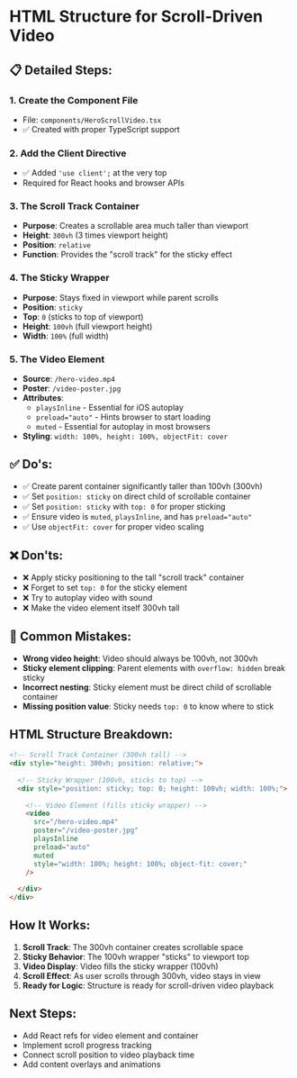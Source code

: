 # HTML Structure for Scroll-Driven Video

## 📋 Detailed Steps:

### 1. Create the Component File
- File: `components/HeroScrollVideo.tsx`
- ✅ Created with proper TypeScript support

### 2. Add the Client Directive
- ✅ Added `'use client';` at the very top
- Required for React hooks and browser APIs

### 3. The Scroll Track Container
- **Purpose**: Creates a scrollable area much taller than viewport
- **Height**: `300vh` (3 times viewport height)
- **Position**: `relative`
- **Function**: Provides the "scroll track" for the sticky effect

### 4. The Sticky Wrapper
- **Purpose**: Stays fixed in viewport while parent scrolls
- **Position**: `sticky`
- **Top**: `0` (sticks to top of viewport)
- **Height**: `100vh` (full viewport height)
- **Width**: `100%` (full width)

### 5. The Video Element
- **Source**: `/hero-video.mp4`
- **Poster**: `/video-poster.jpg`
- **Attributes**:
  - `playsInline` - Essential for iOS autoplay
  - `preload="auto"` - Hints browser to start loading
  - `muted` - Essential for autoplay in most browsers
- **Styling**: `width: 100%, height: 100%, objectFit: cover`

## ✅ Do's:
- ✅ Create parent container significantly taller than 100vh (300vh)
- ✅ Set `position: sticky` on direct child of scrollable container
- ✅ Set `position: sticky` with `top: 0` for proper sticking
- ✅ Ensure video is `muted`, `playsInline`, and has `preload="auto"`
- ✅ Use `objectFit: cover` for proper video scaling

## ❌ Don'ts:
- ❌ Apply sticky positioning to the tall "scroll track" container
- ❌ Forget to set `top: 0` for the sticky element
- ❌ Try to autoplay video with sound
- ❌ Make the video element itself 300vh tall

## 🚨 Common Mistakes:
- **Wrong video height**: Video should always be 100vh, not 300vh
- **Sticky element clipping**: Parent elements with `overflow: hidden` break sticky
- **Incorrect nesting**: Sticky element must be direct child of scrollable container
- **Missing position value**: Sticky needs `top: 0` to know where to stick

## HTML Structure Breakdown:

```html
<!-- Scroll Track Container (300vh tall) -->
<div style="height: 300vh; position: relative;">
  
  <!-- Sticky Wrapper (100vh, sticks to top) -->
  <div style="position: sticky; top: 0; height: 100vh; width: 100%;">
    
    <!-- Video Element (fills sticky wrapper) -->
    <video
      src="/hero-video.mp4"
      poster="/video-poster.jpg"
      playsInline
      preload="auto"
      muted
      style="width: 100%; height: 100%; object-fit: cover;"
    />
    
  </div>
</div>
```

## How It Works:
1. **Scroll Track**: The 300vh container creates scrollable space
2. **Sticky Behavior**: The 100vh wrapper "sticks" to viewport top
3. **Video Display**: Video fills the sticky wrapper (100vh)
4. **Scroll Effect**: As user scrolls through 300vh, video stays in view
5. **Ready for Logic**: Structure is ready for scroll-driven video playback

## Next Steps:
- Add React refs for video element and container
- Implement scroll progress tracking
- Connect scroll position to video playback time
- Add content overlays and animations
